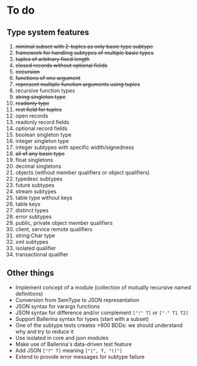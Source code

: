 # To do

## Type system features

1. ~~minimal subset with 2-tuples as only basic type subtype~~
2. ~~framework for handling subtypes of multiple basic types~~
3. ~~tuples of arbitrary fixed length~~
4. ~~closed records without optional fields~~
5. ~~eecursion~~
6. ~~functions of one argument~~
7. ~~represent multiple function arguments using tuples~~
8. recursive function types
9. ~~string singleton type~~
10. ~~readonly type~~
11. ~~rest field for tuples~~
12. open records
13. readonly record fields
14. optional record fields
15. boolean singleton type
16. integer singleton type
17. integer subtypes with specific width/signedness
18. ~~all of any basic type~~
19. float singletons
20. decimal singletons
21. objects (without member qualifiers or object qualifiers)
22. typedesc subtypes
23. future subtypes
24. stream subtypes
25. table type without keys
26. table keys
27. distinct types
28. error subtypes
29. public, private object member qualifiers
30. client, service remote qualifiers
31. string:Char type
32. xml subtypes
33. isolated qualifier
32. transactional qualifier

## Other things

* Implement concept of a module (collection of mutually recursive named definitions)
* Conversion from SemType to JSON representation
* JSON syntax for varargs functions
* JSON syntax for difference and/or complement `["!" T]` or `["-" T1 T2]`
* Support Ballerina syntax for types (start with a subset)
* One of the subtype tests creates >600 BDDs: we should understand why and try to reduce it
* Use isolated in core and json modules
* Make use of Ballerina's data-driven test feature
* Add JSON `["?" T]` meaning `["|", T, "()"]`
* Extend to provide error messages for subtype failure


